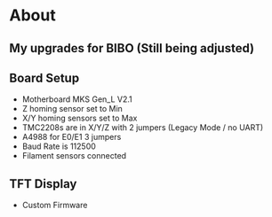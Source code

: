 # About
My upgrades for BIBO (Still being adjusted)
-------------------------------------------------
## Board Setup
  - Motherboard MKS Gen_L V2.1
  - Z homing sensor set to Min
  - X/Y homing sensors set to Max
  - TMC2208s are in X/Y/Z with 2 jumpers (Legacy Mode / no UART)
  - A4988 for E0/E1 3 jumpers
  - Baud Rate is 112500
  - Filament sensors connected

## TFT Display
  - Custom Firmware